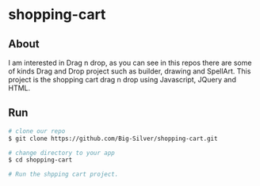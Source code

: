 # shopping-cart

## About
I am interested in Drag n drop, as you can see in this repos there are some of kinds Drag and Drop project such as builder, drawing and SpellArt.
This project is the shopping cart drag n drop using Javascript, JQuery and HTML.

## Run 

```bash
# clone our repo
$ git clone https://github.com/Big-Silver/shopping-cart.git

# change directory to your app
$ cd shopping-cart

# Run the shpping cart project.

```
